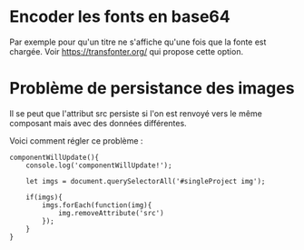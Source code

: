 # Encoder les fonts en base64

Par exemple pour qu'un titre ne s'affiche qu'une fois que la fonte est chargée. 
Voir https://transfonter.org/ qui propose cette option. 

# Problème de persistance des images 

Il se peut que l'attribut src persiste si l'on est renvoyé vers le même composant mais avec des données différentes. 

Voici comment régler ce problème : 

    componentWillUpdate(){
        console.log('componentWillUpdate!');

        let imgs = document.querySelectorAll('#singleProject img');

        if(imgs){
            imgs.forEach(function(img){
                img.removeAttribute('src')
            });
        }
    }